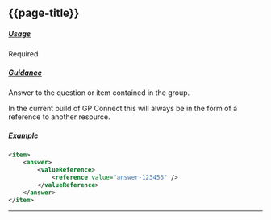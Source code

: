 ## {{page-title}}

<h5><ins>Usage</ins></h5>

<span class="mro-circle required" title="Required"></span> Required

<h5><ins>Guidance</ins></h5>

Answer to the question or item contained in the group.

In the current build of GP Connect this will always be in the form of a reference to another resource.

<h5><ins>Example</ins></h5>

```xml
<item>
    <answer>
        <valueReference>
            <reference value="answer-123456" />
        </valueReference>
    </answer>
</item>

```

---